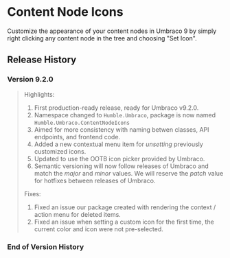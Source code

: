 ﻿# Content Node Icons

Customize the appearance of your content nodes in Umbraco 9 by simply right clicking any content node in the tree and choosing "Set Icon".

## Release History

### Version 9.2.0

> Highlights:
> 
> 1. First production-ready release, ready for Umbraco v9.2.0.
> 2. Namespace changed to `Humble.Umbraco`, package is now named `Humble.Umbraco.ContentNodeIcons`
> 3. Aimed for more consistency with naming betwen classes, API endpoints, and frontend code.
> 4. Added a new contextual menu item for *unsetting* previously customized icons.
> 5. Updated to use the OOTB icon picker provided by Umbraco.
> 6. Semantic versioning will now follow releases of Umbraco and match the *major* and *minor* values. We will reserve the *patch* value for hotfixes between releases of Umbraco.
> 
> Fixes:
> 
> 1. Fixed an issue our package created with rendering the context / action menu for deleted items.
> 2. Fixed an issue when setting a custom icon for the first time, the current color and icon were not pre-selected.

### End of Version History